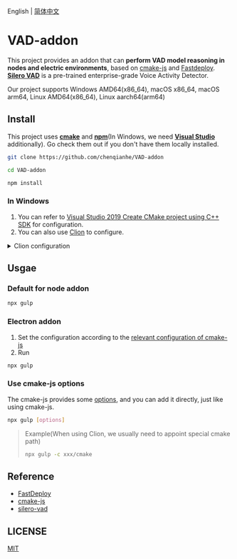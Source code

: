 English | [简体中文](README_CN.md)

# VAD-addon

This project provides an addon that can **perform VAD model reasoning in nodes and electric environments**, based on [cmake-js](https://github.com/cmake-js/cmake-js) and [Fastdeploy](https://github.com/PaddlePaddle/FastDeploy).
[**Silero VAD**](https://github.com/snakers4/silero-vad) is a pre-trained enterprise-grade Voice Activity Detector. 

Our project supports Windows AMD64(x86_64), macOS x86_64, macOS arm64, Linux AMD64(x86_64), Linux aarch64(arm64)

## Install

This project uses [**cmake**](https://cmake.org/) and [**npm**](https://www.npmjs.com/)(In Windows, we need [**Visual Studio**](https://visualstudio.microsoft.com) additionally). Go check them out if you don't have them locally installed.

```bash
git clone https://github.com/chenqianhe/VAD-addon

cd VAD-addon

npm install
```

### In Windows

1. You can refer to [Visual Studio 2019 Create CMake project using C++ SDK](https://github.com/PaddlePaddle/FastDeploy/blob/develop/docs/en/faq/use_sdk_on_windows.md#33-visual-studio-2019-create-cmake-project-using-c-sdk) for configuration.
2. You can also use [Clion](https://www.jetbrains.com/clion/) to configure.
<details>
<summary>Clion configuration</summary>
<img width="1425" alt="image" src="https://user-images.githubusercontent.com/54462604/213860521-5cf830ef-fa95-460f-8b0a-e44f95a56070.png">
<img alt="image" src="https://user-images.githubusercontent.com/54462604/213860779-46da3900-88f2-408b-950b-5e920c4b744b.png">

</details>

## Usgae

### Default for node addon

```bash
npx gulp
```

### Electron addon

1. Set the configuration according to the [relevant configuration of cmake-js](https://github.com/cmake-js/cmake-js#configuration)
2. Run
```bash
npx gulp
```

### Use cmake-js options

The cmake-js provides some [options](https://github.com/cmake-js/cmake-js#installation), and you can add it directly, just like using cmake-js.

```bash
npx gulp [options]
```
> Example(When using Clion, we usually need to appoint special cmake path)
> ```bash
> npx gulp -c xxx/cmake
> ```

## Reference

- [FastDeploy](https://github.com/PaddlePaddle/FastDeploy/)
- [cmake-js](https://github.com/cmake-js/cmake-js/)
- [silero-vad](https://github.com/snakers4/silero-vad)

## LICENSE

[MIT](LICENSE)

